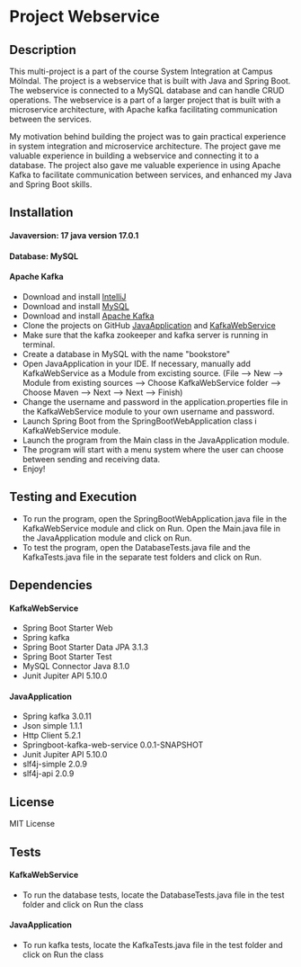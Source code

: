 # Project Webservice

## Description
This multi-project is a part of the course System Integration at Campus Mölndal. The project is a webservice that is built with Java and Spring Boot. The webservice is connected to a MySQL database and can handle CRUD operations.
The webservice is a part of a larger project that is built with a microservice architecture, with Apache kafka facilitating communication between the services.

My motivation behind building the project was to gain practical experience in system integration and microservice architecture. The project gave me valuable experience in building a webservice and connecting it to a database.
The project also gave me valuable experience in using Apache Kafka to facilitate communication between services, and enhanced my Java and Spring Boot skills.

## Installation
#### Javaversion: 17 java version 17.0.1
#### Database: MySQL
#### Apache Kafka
+ Download and install [IntelliJ](https://www.oracle.com/java/technologies/javase-jdk11-downloads.html)
+ Download and install [MySQL](https://dev.mysql.com/downloads/mysql/)
+ Download and install [Apache Kafka](https://kafka.apache.org/downloads)
+ Clone the projects on GitHub [JavaApplication](https://github.com/clarabrorson/JavaApplication) and [KafkaWebService](https://github.com/clarabrorson/KafkaWebService)
+ Make sure that the kafka zookeeper and kafka server is running in terminal.
+ Create a database in MySQL with the name "bookstore"
+ Open JavaApplication in your IDE. If necessary, manually add KafkaWebService as a Module from excisting source.
  (File --> New --> Module from existing sources --> Choose KafkaWebService folder --> Choose Maven --> Next --> Next --> Finish)
+ Change the username and password in the application.properties file in the KafkaWebService module to your own username and password.
+ Launch Spring Boot from the SpringBootWebApplication class i KafkaWebService module.
+ Launch the program from the Main class in the JavaApplication module.
+ The program will start with a menu system where the user can choose between sending and receiving data.
+ Enjoy!

## Testing and Execution
+ To run the program, open the SpringBootWebApplication.java file in the KafkaWebService module and click on Run. Open the Main.java file in the JavaApplication module and click on Run.
+ To test the program, open the DatabaseTests.java file and the KafkaTests.java file in the separate test folders and click on Run.


## Dependencies
#### KafkaWebService
+ Spring Boot Starter Web
+ Spring kafka
+ Spring Boot Starter Data JPA 3.1.3
+ Spring Boot Starter Test
+ MySQL Connector Java 8.1.0
+ Junit Jupiter API 5.10.0

#### JavaApplication
+ Spring kafka 3.0.11
+ Json simple 1.1.1
+ Http Client 5.2.1
+ Springboot-kafka-web-service 0.0.1-SNAPSHOT
+ Junit Jupiter API 5.10.0
+ slf4j-simple 2.0.9
+ slf4j-api 2.0.9

## License
MIT License

## Tests
#### KafkaWebService
+ To run the database tests, locate the DatabaseTests.java file in the test folder and click on Run the class
#### JavaApplication
+ To run kafka tests, locate the KafkaTests.java file in the test folder and click on Run the class


